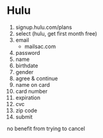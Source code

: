 # Hulu

1. signup.hulu.com/plans
2. select (hulu, get first month free)
3. email
   - mailsac.com
4. password
5. name
6. birthdate
7. gender
8. agree & continue
9. name on card
10. card number
11. expiration
12. cvc
13. zip code
14. submit

no benefit from trying to cancel
